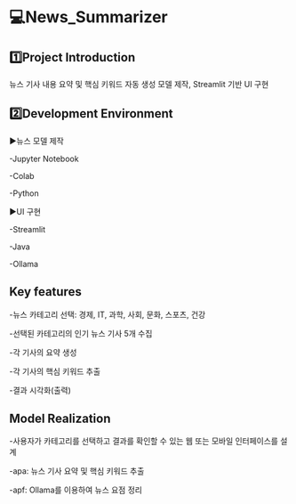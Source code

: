:computer:News_Summarizer
=============


 :one:Project Introduction 
-------------


뉴스 기사 내용 요약 및 핵심 키워드 자동 생성 모델 제작, Streamlit 기반 UI 구현


2️⃣Development Environment
-------------


▶뉴스 모델 제작

-Jupyter Notebook

-Colab

-Python

▶UI 구현

-Streamlit

-Java

-Ollama



Key features
-------------


-뉴스 카테고리 선택: 경제, IT, 과학, 사회, 문화, 스포츠, 건강

-선택된 카테고리의 인기 뉴스 기사 5개 수집

-각 기사의 요약 생성

-각 기사의 핵심 키워드 추출

-결과 시각화(출력)


Model Realization
-------------


-사용자가 카테고리를 선택하고 결과를 확인할 수 있는 웹 또는 모바일 인터페이스를 설계

-apa: 뉴스 기사 요약 및 핵심 키워드 추출

-apf: Ollama를 이용하여 뉴스 요점 정리
